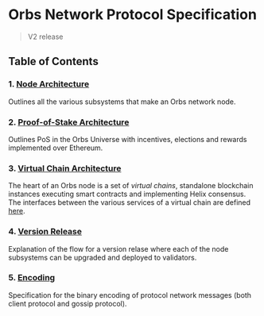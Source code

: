 # Orbs Network Protocol Specification

> V2 release

## Table of Contents

### 1. [Node Architecture](node-architecture/)

Outlines all the various subsystems that make an Orbs network node.

### 2. [Proof-of-Stake Architecture](pos-architecture/)

Outlines PoS in the Orbs Universe with incentives, elections and rewards implemented over Ethereum.

### 3. [Virtual Chain Architecture](vchain-architecture/)

The heart of an Orbs node is a set of *virtual chains*, standalone blockchain instances executing smart contracts and implementing Helix consensus. The interfaces between the various services of a virtual chain are defined [here](interfaces/).

### 4. [Version Release](version-release/)

Explanation of the flow for a version relase where each of the node subsystems can be upgraded and deployed to validators.

### 5. [Encoding](encoding/)

Specification for the binary encoding of protocol network messages (both client protocol and gossip protocol).

